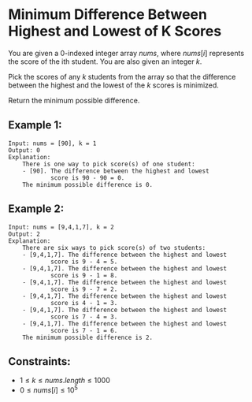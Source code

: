 # Minimum Difference Between Highest and Lowest of K Scores

You are given a 0-indexed integer array $nums$, where $nums[i]$ represents  
the score of the ith student. You are also given an integer $k$.

Pick the scores of any $k$ students from the array so that the difference  
between the highest and the lowest of the $k$ scores is minimized.

Return the minimum possible difference.

 

## Example 1:

    Input: nums = [90], k = 1
    Output: 0
    Explanation: 
        There is one way to pick score(s) of one student:
        - [90]. The difference between the highest and lowest 
                score is 90 - 90 = 0.
        The minimum possible difference is 0.

## Example 2:

    Input: nums = [9,4,1,7], k = 2
    Output: 2
    Explanation: 
        There are six ways to pick score(s) of two students:
        - [9,4,1,7]. The difference between the highest and lowest 
                score is 9 - 4 = 5.
        - [9,4,1,7]. The difference between the highest and lowest 
                score is 9 - 1 = 8.
        - [9,4,1,7]. The difference between the highest and lowest 
                score is 9 - 7 = 2.
        - [9,4,1,7]. The difference between the highest and lowest 
                score is 4 - 1 = 3.
        - [9,4,1,7]. The difference between the highest and lowest 
                score is 7 - 4 = 3.
        - [9,4,1,7]. The difference between the highest and lowest 
                score is 7 - 1 = 6.
        The minimum possible difference is 2.

 

## Constraints:

* $1 \le k \le nums.length \le 1000$
* $0 \le nums[i] \le 10^5$

